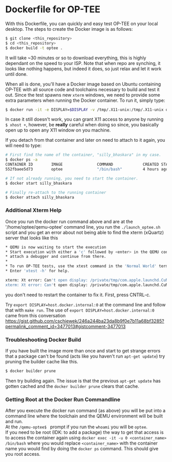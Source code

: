 Dockerfile for OP-TEE
=====================

With this Dockerfile, you can quickly and easy test OP-TEE on your local
desktop. The steps to create the Docker image is as follows:

```bash
$ git clone <this_repository>
$ cd <this_repository>
$ docker build -t optee .
```
It will take ~30 minutes or so to download everything, this is highly dependant
on the speed to your ISP. Note that when repo are synching, it looks like
nothing happens, but indeed it does, so just relax and let it work until done.

When all is done, you'll have a Docker image based on Ubuntu containing OP-TEE
with all source code and toolchains necessary to build and test it out. Since
the test spawns new `xterm` windows, we need to provide some extra parameters
when running the Docker container. To run it, simply type:

```bash
$ docker run -it -e DISPLAY=$DISPLAY -v /tmp/.X11-unix:/tmp/.X11-unix optee
```

In case it still doesn't work, you can grant X11 access to anyone by running `$
xhost +`, however, be **really** careful when doing so since, you basically open
up to open any X11 window on you machine.

If you detach from that container and later on need to attach to it again, you
will need to type:

```bash
# First find the name of the container, "silly_bhaskara" in my case.
$ docker ps -a
CONTAINER ID        IMAGE               COMMAND             CREATED STATUS                      PORTS               NAMES
552fbaee5d73        optee               "/bin/bash"         4 hours ago                                             silly_bhaskara

# If not already running, you need to start the container.
$ docker start silly_bhaskara

# Finally re-attach to the running container
$ docker attach silly_bhaskara
```

### Additional Xterm Help
Once you run the docker run command above and are at the '/home/optee/qemu-optee' 
command line, you run the `./launch_optee.sh` script and you get an error about 
not being able to find the xterm (xQuartz) server that looks like this
```bash
* QEMU is now waiting to start the execution
* Start execution with either a 'c' followed by <enter> in the QEMU console or
* attach a debugger and continue from there.
*
* To run OP-TEE tests, use the xtest command in the 'Normal World' terminal
* Enter 'xtest -h' for help.

xterm: Xt error: Can't open display: /private/tmp/com.apple.launchd.CuNDWxl9fm/org.xquartz:0
xterm: Xt error: Can't open display: /private/tmp/com.apple.launchd.CuNDWxl9fm/org.xquartz:0
``` 
you don't need to restart the container to fix it. First, press CNTRL-c. 

Try `export DISPLAY=host.docker.internal:0` at the command line and follow that 
with `make run`. The use of `export DISPLAY=host.docker.internal:0` came from 
this conversation 
https://gist.github.com/cschiewek/246a244ba23da8b9f0e7b11a68bf3285?permalink_comment_id=3477013#gistcomment-3477013

### Troubleshooting Docker Build
If you have built the image more than once and start to get strange errors that a 
package can't be found (acts like you haven't run `apt-get update`) try pruning 
the builder cache like this.
```bash
$ docker builder prune
```
Then try building again. The issue is that the previous `apt-get update` has 
gotten cached and the `docker builder prune` clears that cache.

### Getting Root at the Docker Run Commandline
After you execute the docker run command (as above) you will be put into a command 
line where the toolchain and the QEMU environment will be built and run.  
At the `/qemu-optee$ ` prompt if you run the `whoami` you will be `optee`.  
If you need to be root (IDK: to add a package) the way to get that access is to 
access the container again using `docker exec -it -u 0 <container_name> /bin/bash` where 
you would replace `<container_name>` with the container name you would find by 
doing the `docker ps` command. This should give you root access.